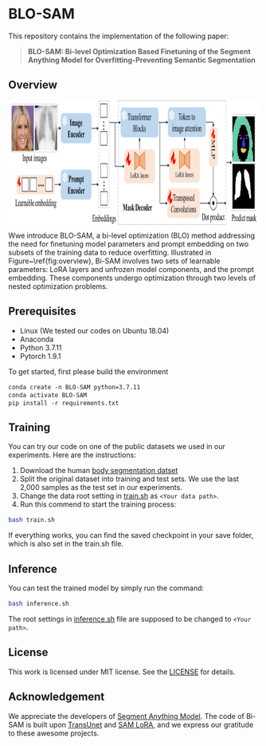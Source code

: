 # BLO-SAM
This repository contains the implementation of the following paper:
> **BLO-SAM: Bi-level Optimization Based Finetuning of the Segment Anything Model for Overfitting-Preventing Semantic Segmentation**<br>

## Overview
<img src="figures/method_overview.png" height="260px"/>  
Wwe introduce BLO-SAM, a bi-level optimization (BLO) method addressing the need for finetuning model parameters and prompt embedding on two subsets of the training data to reduce overfitting. Illustrated in Figure~\ref{fig:overview}, Bi-SAM involves two sets of learnable parameters: LoRA layers and unfrozen model components, and the prompt embedding. These components undergo optimization through two levels of nested optimization problems.

## Prerequisites
- Linux (We tested our codes on Ubuntu 18.04)
- Anaconda
- Python 3.7.11
- Pytorch 1.9.1

To get started, first please build the environment
```
conda create -n BLO-SAM python=3.7.11
conda activate BLO-SAM
pip install -r requirements.txt
```

## Training
You can try our code on one of the public datasets we used in our experiments. Here are the instructions: 

1. Download the human [body segmentation datset](https://www.kaggle.com/datasets/tapakah68/segmentation-full-body-tiktok-dancing-dataset)
2. Split the original dataset into training and test sets. We use the last 2,000 samples as the test set in our experiments.
3. Change the data root setting in [train.sh](train.sh) as `<Your data path>`.
4. Run this commend to start the training process:
```bash
bash train.sh
```
If everything works, you can find the saved checkpoint in your save folder, which is also set in the train.sh file.

## Inference
You can test the trained model by simply run the command:
```bash
bash inference.sh
```
The root settings in [inference.sh](inference.sh) file are supposed to be changed to `<Your path>`.


## License
This work is licensed under MIT license. See the [LICENSE](LICENSE) for details.


## Acknowledgement
We appreciate the developers of [Segment Anything Model](https://github.com/facebookresearch/segment-anything). The code of Bi-SAM is built upon [TransUnet](https://github.com/Beckschen/TransUNet) and [SAM LoRA](https://github.com/JamesQFreeman/Sam_LoRA), and we express our gratitude to these awesome projects.
